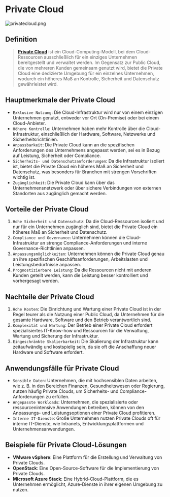 # Private Cloud
![privatecloud.png](https://th.bing.com/th/id/R.84604d81a105dc0e1a6ea23116b1367b?rik=I9Df19861Fj%2bHQ&riu=http%3a%2f%2fwww.visorvdi.com%2fwp-content%2fuploads%2f2018%2f04%2fCloud-1.png&ehk=Lf4O6fPpAoDCL1HVDx3NYx%2bOCNaCOTPJrTHkP6hBk0U%3d&risl=&pid=ImgRaw&r=0)

## Definition
> [**Private Cloud**](https://www.atlassian.com/de/devops/frameworks/private-cloud) ist ein Cloud-Computing-Modell, bei dem Cloud-Ressourcen ausschließlich für ein einziges Unternehmen bereitgestellt und verwaltet werden. Im Gegensatz zur Public Cloud, die von mehreren Kunden gemeinsam genutzt wird, bietet die Private Cloud eine dedizierte Umgebung für ein einzelnes Unternehmen, wodurch ein höheres Maß an Kontrolle, Sicherheit und Datenschutz gewährleistet wird.

## Hauptmerkmale der Private Cloud
- `Exklusive Nutzung`: Die Cloud-Infrastruktur wird nur von einem einzigen Unternehmen genutzt, entweder vor Ort (On-Premise) oder bei einem Cloud-Anbieter.
- `Höhere Kontrolle`: Unternehmen haben mehr Kontrolle über die Cloud-Infrastruktur, einschließlich der Hardware, Software, Netzwerke und Sicherheitsrichtlinien.
- `Anpassbarkeit`: Die Private Cloud kann an die spezifischen Anforderungen des Unternehmens angepasst werden, sei es in Bezug auf Leistung, Sicherheit oder Compliance.
- `Sicherheits- und Datenschutzanforderungen`: Da die Infrastruktur isoliert ist, bietet die Private Cloud ein höheres Maß an Sicherheit und Datenschutz, was besonders für Branchen mit strengen Vorschriften wichtig ist.
- `Zugänglichkeit`: Die Private Cloud kann über das Unternehmensnetzwerk oder über sichere Verbindungen von externen Standorten aus zugänglich gemacht werden.

## Vorteile der Private Cloud
1. `Hohe Sicherheit und Datenschutz`: Da die Cloud-Ressourcen isoliert und nur für ein Unternehmen zugänglich sind, bietet die Private Cloud ein höheres Maß an Sicherheit und Datenschutz.
2. `Compliance und Governance`: Unternehmen können die Cloud-Infrastruktur an strenge Compliance-Anforderungen und interne Governance-Richtlinien anpassen.
3. `Anpassungsmöglichkeiten`: Unternehmen können die Private Cloud genau an ihre spezifischen Geschäftsanforderungen, Arbeitslasten und Leistungsbedürfnisse anpassen.
4. `Prognostizierbare Leistung`: Da die Ressourcen nicht mit anderen Kunden geteilt werden, kann die Leistung besser kontrolliert und vorhergesagt werden.

## Nachteile der Private Cloud
1. `Hohe Kosten`: Die Einrichtung und Wartung einer Private Cloud ist in der Regel teurer als die Nutzung einer Public Cloud, da Unternehmen für die gesamte Hardware, Software und den Betrieb verantwortlich sind.
2. `Komplexität und Wartung`: Der Betrieb einer Private Cloud erfordert spezialisiertes IT-Know-how und Ressourcen für die Verwaltung, Wartung und Sicherung der Infrastruktur.
3. `Eingeschränkte Skalierbarkeit`: Die Skalierung der Infrastruktur kann zeitaufwändig und kostspielig sein, da sie oft die Anschaffung neuer Hardware und Software erfordert.

## Anwendungsfälle für Private Cloud
- `Sensible Daten`: Unternehmen, die mit hochsensiblen Daten arbeiten, wie z. B. in den Bereichen Finanzen, Gesundheitswesen oder Regierung, nutzen häufig Private Clouds, um Sicherheits- und Compliance-Anforderungen zu erfüllen.
- `Angepasste Workloads`: Unternehmen, die spezialisierte oder ressourcenintensive Anwendungen betreiben, können von den Anpassungs- und Leistungsoptionen einer Private Cloud profitieren.
- `Interne IT-Dienste`: Große Unternehmen nutzen Private Clouds oft für interne IT-Dienste, wie Intranets, Entwicklungsplattformen und Unternehmensanwendungen.

## Beispiele für Private Cloud-Lösungen
- **VMware vSphere**: Eine Plattform für die Erstellung und Verwaltung von Private Clouds.
- **OpenStack**: Eine Open-Source-Software für die Implementierung von Private Clouds.
- **Microsoft Azure Stack**: Eine Hybrid-Cloud-Plattform, die es Unternehmen ermöglicht, Azure-Dienste in ihrer eigenen Umgebung zu nutzen.

